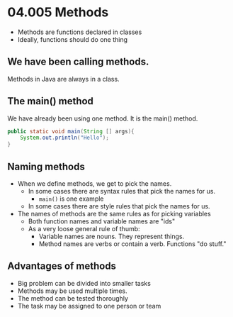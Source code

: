 # 04.005 Methods

* Methods are functions declared in classes
* Ideally, functions should do one thing

## We have been calling methods. 

Methods in Java are always in a class.

## The main() method

We have already been using one method.  It is the main() method.

```java
public static void main(String [] args){
    System.out.println("Hello");
}
```

## Naming methods

* When we define methods, we get to pick the names. 
  * In some cases there are syntax rules that pick the names for us.
    * `main()` is one example
  * In some cases there are style rules that pick the names for us.
* The names of methods are the same rules as for picking variables
  * Both function names and variable names are "ids"
  * As a very loose general rule of thumb:
    * Variable names are nouns.  They represent things.
    * Method names are verbs or contain a verb.  Functions "do stuff."

## Advantages of methods

* Big problem can be divided into smaller tasks
* Methods may be used multiple times.
* The method can be tested thoroughly
* The task may be assigned to one person or team